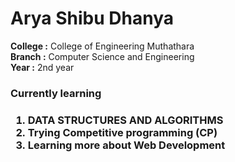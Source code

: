 <h1>Arya Shibu Dhanya </h1>
<strong>College :</strong> College of Engineering Muthathara <br> <strong>Branch :</strong> Computer Science and Engineering <br> <strong>Year :</strong> 2nd year

<h3>Currently learning<h3>
<ol>
 <li>DATA STRUCTURES AND ALGORITHMS </li>
 <li>Trying Competitive programming (CP) </li>
 <li>Learning more about Web Development </li>
 </ol>
